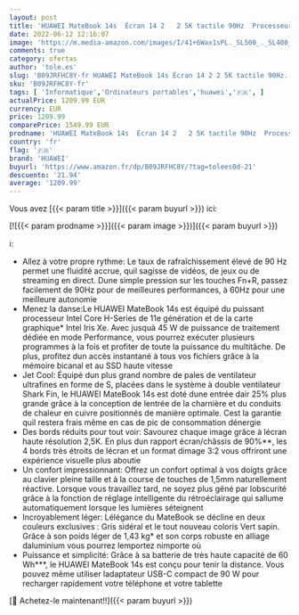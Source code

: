 ```yaml
---
layout: post
title: 'HUAWEI MateBook 14s  Écran 14 2   2 5K tactile 90Hz  Processeur Intel® Core i7-11370H  16Go RAM  1To SSD NVMe  Space Gray'
date: 2022-06-12 12:16:07
image: 'https://m.media-amazon.com/images/I/41+6Wax1sPL._SL500_._SL400_.jpg'
comments: true
category: ofertas
author: 'tole.es'
slug: 'B09JRFHC8Y-fr HUAWEI MateBook 14s Écran 14 2 2 5K tactile 90Hz...'
sku: 'B09JRFHC8Y-fr'
tags: [ 'Informatique','Ordinateurs portables','huawei','🇫🇷', ]
actualPrice: 1209.99 EUR
currency: EUR
price: 1209.99
comparePrice: 1549.99 EUR
prodname: 'HUAWEI MateBook 14s  Écran 14 2   2 5K tactile 90Hz  Processeur Intel® Core i7-11370H  16Go RAM  1To SSD NVMe  Space Gray'
country: 'fr'
flag: '🇫🇷'
brand: 'HUAWEI'
buyurl: 'https://www.amazon.fr/dp/B09JRFHC8Y/?tag=tolees0d-21'
descuento: '21.94'
average: '1209.99'
---
```


Vous avez [{{< param title >}}]({{< param buyurl >}}) ici:

[![{{< param prodname >}}]({{< param image >}})]({{< param buyurl >}})

ℹ️:

- Allez à votre propre rythme: Le taux de rafraîchissement élevé de 90 Hz permet une fluidité accrue, quil sagisse de vidéos, de jeux ou de streaming en direct. Dune simple pression sur les touches Fn+R, passez facilement de 90Hz pour de meilleures performances, à 60Hz pour une meilleure autonomie
- Menez la danse:Le HUAWEI MateBook 14s est équipé du puissant processeur Intel Core H-Series de 11e génération et de la carte graphique* Intel Iris Xe. Avec jusquà 45 W de puissance de traitement dédiée en mode Performance, vous pourrez exécuter plusieurs programmes à la fois et profiter de toute la puissance du multitâche. De plus, profitez dun accès instantané à tous vos fichiers grâce à la mémoire bicanal et au SSD haute vitesse
- Jet Cool: Équipé dun plus grand nombre de pales de ventilateur ultrafines en forme de S, placées dans le système à double ventilateur Shark Fin, le HUAWEI MateBook 14s est doté dune entrée dair 25% plus grande grâce à la conception de lentrée de la charnière et du conduits de chaleur en cuivre positionnés de manière optimale. Cest la garantie quil restera frais même en cas de pic de consommation dénergie
- Des bords réduits pour tout voir: Savourez chaque image grâce à lécran haute résolution 2,5K. En plus dun rapport écran/châssis de 90%**, les 4 bords très étroits de lécran et un format dimage 3:2 vous offriront une expérience visuelle plus aboutie
- Un confort impressionnant: Offrez un confort optimal à vos doigts grâce au clavier pleine taille et à la course de touches de 1,5mm naturellement réactive. Lorsque vous travaillez tard, ne soyez plus gêné par lobscurité grâce à la fonction de réglage intelligente du rétroéclairage qui sallume automatiquement lorsque les lumières séteignent
- Incroyablement léger: Lélégance du MateBook se décline en deux couleurs exclusives : Gris sidéral et le tout nouveau coloris Vert sapin. Grâce à son poids léger de 1,43 kg* et son corps robuste en alliage daluminium vous pourrez lemportez nimporte où
- Puissance et simplicité: Grâce à sa batterie de très haute capacité de 60 Wh***, le HUAWEI MateBook 14s est conçu pour tenir la distance. Vous pouvez même utiliser ladaptateur USB-C compact de 90 W pour recharger rapidement votre téléphone et votre tablette

[🛒 Achetez-le maintenant!!]({{< param buyurl >}})
